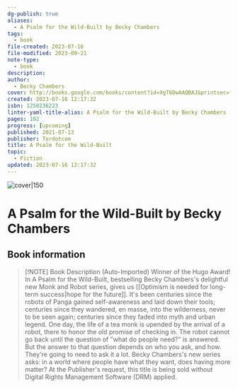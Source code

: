 ```yaml
---
dg-publish: true
aliases:
  - A Psalm for the Wild-Built by Becky Chambers
tags:
  - book
file-created: 2023-07-16
file-modified: 2023-09-21
note-type:
  - book
description: 
author:
  - Becky Chambers
cover: http://books.google.com/books/content?id=XgT6DwAAQBAJ&printsec=frontcover&img=1&zoom=1&edge=curl&source=gbs_api
created: 2023-07-16 12:17:32
isbn: 1250236223
linter-yaml-title-alias: A Psalm for the Wild-Built by Becky Chambers
pages: 102
progress: [upcoming]
published: 2021-07-13
publisher: Tordotcom
title: A Psalm for the Wild-Built
topic:
  - Fiction
updated: 2023-07-16 12:17:32
---
```


![cover|150](http://books.google.com/books/content?id=XgT6DwAAQBAJ&printsec=frontcover&img=1&zoom=1&edge=curl&source=gbs_api)

# A Psalm for the Wild-Built by Becky Chambers

## Book information

> [!NOTE] Book Description (Auto-Imported)
> Winner of the Hugo Award! In A Psalm for the Wild-Built, bestselling Becky Chambers's delightful new Monk and Robot series, gives us [[Optimism is needed for long-term success|hope for the future]]. It's been centuries since the robots of Panga gained self-awareness and laid down their tools; centuries since they wandered, en masse, into the wilderness, never to be seen again; centuries since they faded into myth and urban legend. One day, the life of a tea monk is upended by the arrival of a robot, there to honor the old promise of checking in. The robot cannot go back until the question of "what do people need?" is answered. But the answer to that question depends on who you ask, and how. They're going to need to ask it a lot. Becky Chambers's new series asks: in a world where people have what they want, does having more matter? At the Publisher's request, this title is being sold without Digital Rights Management Software (DRM) applied.
